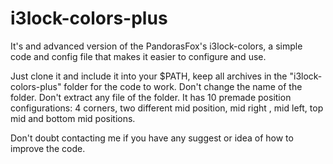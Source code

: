 # i3lock-colors-plus
It's and advanced version of the PandorasFox's i3lock-colors, a simple code and config file that makes it easier to configure and use.


Just clone it and include it into your $PATH, keep all archives in the "i3lock-colors-plus" folder for the code to work.
Don't change the name of the folder. Don't extract any file of the folder.
It has 10 premade position configurations: 4 corners, two different mid position, mid right , mid left, top mid and bottom mid positions.


Don't doubt contacting me if you have any suggest or idea of how to improve the code.
